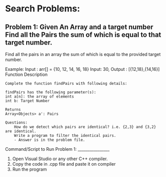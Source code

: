 # Search Problems:

## Problem 1: Given An Array and a target number Find all the Pairs the sum of which is equal to that target number.
 Find all the pairs in an array the sum of which is equal to
 the provided target number.

Example:
    Input : arr[] = {10, 12, 14, 16, 18}
    Input: 30,
    Output : [{12,18},{14,16}]
    Function Description

    Complete the function findPairs with following details:

    findPairs has the following parameter(s):
    int a[n]: the array of elements
    int b: Target Number

    Returns
    Array<Objects> a': Pairs

    Questions:
        How do we detect which pairs are identical? i.e. {2,3} and {3,2} are identical.
        Write a program to filter the identical pairs.
        - Answer is in the problem file.


Command/Script to Run Problem 1: ________________ 
1. Open Visual Studio or any other C++ compiler.
2. Copy the code in .cpp file and paste it on compiler
3. Run the program
